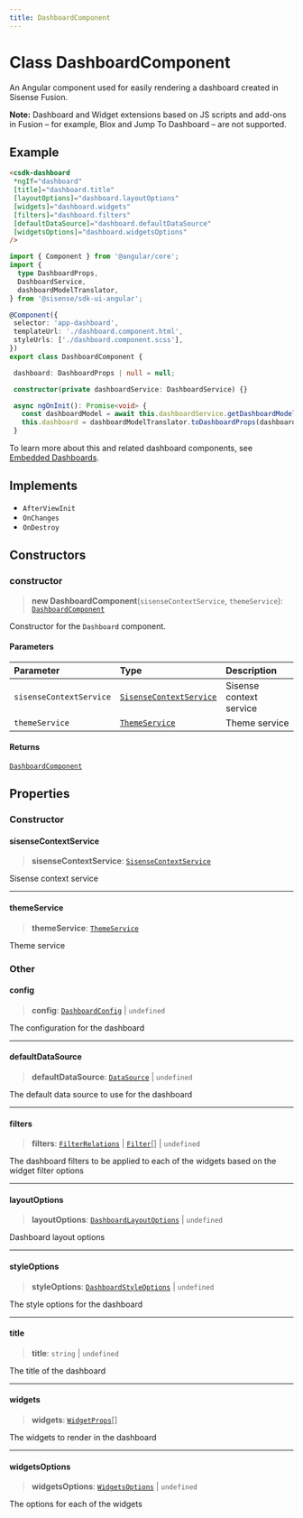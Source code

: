 ```yaml
---
title: DashboardComponent
---
```


# Class DashboardComponent

An Angular component used for easily rendering a dashboard created in Sisense Fusion.

**Note:** Dashboard and Widget extensions based on JS scripts and add-ons in Fusion – for example, Blox and Jump To Dashboard – are not supported.

## Example

```html
<csdk-dashboard
 *ngIf="dashboard"
 [title]="dashboard.title"
 [layoutOptions]="dashboard.layoutOptions"
 [widgets]="dashboard.widgets"
 [filters]="dashboard.filters"
 [defaultDataSource]="dashboard.defaultDataSource"
 [widgetsOptions]="dashboard.widgetsOptions"
/>
```

```ts
import { Component } from '@angular/core';
import {
  type DashboardProps,
  DashboardService,
  dashboardModelTranslator,
} from '@sisense/sdk-ui-angular';

@Component({
 selector: 'app-dashboard',
 templateUrl: './dashboard.component.html',
 styleUrls: ['./dashboard.component.scss'],
})
export class DashboardComponent {

 dashboard: DashboardProps | null = null;

 constructor(private dashboardService: DashboardService) {}

 async ngOnInit(): Promise<void> {
   const dashboardModel = await this.dashboardService.getDashboardModel('your-dashboard-oid', { includeWidgets: true, includeFilters: true });
   this.dashboard = dashboardModelTranslator.toDashboardProps(dashboardModel);
 }
```

To learn more about this and related dashboard components,
see [Embedded Dashboards](/guides/sdk/guides/dashboards/index.html).

## Implements

- `AfterViewInit`
- `OnChanges`
- `OnDestroy`

## Constructors

### constructor

> **new DashboardComponent**(`sisenseContextService`, `themeService`): [`DashboardComponent`](class.DashboardComponent.md)

Constructor for the `Dashboard` component.

#### Parameters

| Parameter | Type | Description |
| :------ | :------ | :------ |
| `sisenseContextService` | [`SisenseContextService`](../contexts/class.SisenseContextService.md) | Sisense context service |
| `themeService` | [`ThemeService`](../contexts/class.ThemeService.md) | Theme service |

#### Returns

[`DashboardComponent`](class.DashboardComponent.md)

## Properties

### Constructor

#### sisenseContextService

> **sisenseContextService**: [`SisenseContextService`](../contexts/class.SisenseContextService.md)

Sisense context service

***

#### themeService

> **themeService**: [`ThemeService`](../contexts/class.ThemeService.md)

Theme service

### Other

#### config

> **config**: [`DashboardConfig`](../interfaces/interface.DashboardConfig.md) \| `undefined`

The configuration for the dashboard

***

#### defaultDataSource

> **defaultDataSource**: [`DataSource`](../../sdk-data/type-aliases/type-alias.DataSource.md) \| `undefined`

The default data source to use for the dashboard

***

#### filters

> **filters**: [`FilterRelations`](../../sdk-data/interfaces/interface.FilterRelations.md) \| [`Filter`](../../sdk-data/interfaces/interface.Filter.md)[] \| `undefined`

The dashboard filters to be applied to each of the widgets based on the widget filter options

***

#### layoutOptions

> **layoutOptions**: [`DashboardLayoutOptions`](../interfaces/interface.DashboardLayoutOptions.md) \| `undefined`

Dashboard layout options

***

#### styleOptions

> **styleOptions**: [`DashboardStyleOptions`](../../sdk-ui/type-aliases/type-alias.DashboardStyleOptions.md) \| `undefined`

The style options for the dashboard

***

#### title

> **title**: `string` \| `undefined`

The title of the dashboard

***

#### widgets

> **widgets**: [`WidgetProps`](../type-aliases/type-alias.WidgetProps.md)[]

The widgets to render in the dashboard

***

#### widgetsOptions

> **widgetsOptions**: [`WidgetsOptions`](../type-aliases/type-alias.WidgetsOptions.md) \| `undefined`

The options for each of the widgets

